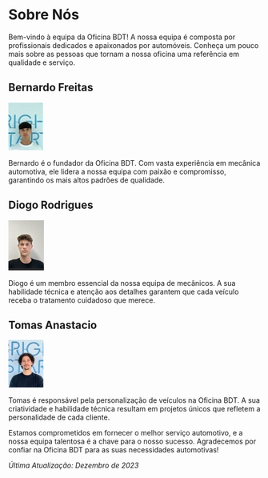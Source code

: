 # Sobre Nós

Bem-vindo à equipa da Oficina BDT! A nossa equipa é composta por profissionais dedicados e apaixonados por automóveis. Conheça um pouco mais sobre as pessoas que tornam a nossa oficina uma referência em qualidade e serviço.

## Bernardo Freitas

![Bernardo Freitas](static/img/bernardo.jpg)

Bernardo é o fundador da Oficina BDT. Com vasta experiência em mecânica automotiva, ele lidera a nossa equipa com paixão e compromisso, garantindo os mais altos padrões de qualidade.

## Diogo Rodrigues

![Diogo Rodrigues](static/img/diogo.jpg)

Diogo é um membro essencial da nossa equipa de mecânicos. A sua habilidade técnica e atenção aos detalhes garantem que cada veículo receba o tratamento cuidadoso que merece.

## Tomas Anastacio

![Tomas Anastacio](static/img/tomas.jpg)

Tomas é responsável pela personalização de veículos na Oficina BDT. A sua criatividade e habilidade técnica resultam em projetos únicos que refletem a personalidade de cada cliente.

Estamos comprometidos em fornecer o melhor serviço automotivo, e a nossa equipa talentosa é a chave para o nosso sucesso. Agradecemos por confiar na Oficina BDT para as suas necessidades automotivas!

*Última Atualização: Dezembro de 2023*
